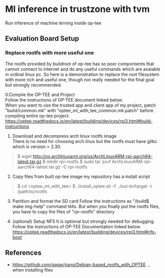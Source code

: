 # Ml inference in trustzone with tvm
Run inference of machine lerning inside op-tee

## Evaluation Board Setup

### Replace rootfs with more useful one
The rootfs provided by buildroot of op-tee has so poor compornents that cannot connect to internet and do any useful commands which are avaiable in ordinal linux pc. So here is a demonstration to replace the root filesystem with more rich and useful one, though not really needed for the final goal but strongly recommended.

0.Compile the OP-TEE and Project  
Follow the instructions of OP-TEE document linked below.  
When you want to use the trusted app and client app of my project, patch "build/common.mk" with "optee_ml_with_tee_common.mk.patch" before compiling entire op-tee project.
https://optee.readthedocs.io/en/latest/building/devices/rpi3.html#build-instructions

1. Download and decompress arch linux rootfs image  
There is no need for choosing arch linux but the rootfs must have glibc which is version > 2.30.
> $ wget  http://os.archlinuxarm.org/os/ArchLinuxARM-rpi-aarch64-latest.tar.gz
> $ mkdir rpi-rootfs
> $ sudo tar zxvf ArchLinuxARM-rpi-aarch64-latest.tar.gz -C rpi-rootfs

2. Copy files from built op-tee image
my repository has a install script
> $ cd <optee_ml_with_tee>
> $ ./install_optee.sh -f ../out-br/target -t /path/to/rootfs

3. Partition and format the SD card
Follow the instructions as "<op-tee>/build$ make img-help" command tells. But when you finally put the rootfs files, you have to copy the files of "rpi-rootfs" directory

4. (optional) Setup NFS
It is optional but strongly needed for debugging. Follow the instructions of OP-TEE Documentation linked below.
https://optee.readthedocs.io/en/latest/building/devices/rpi3.html#nfs-boot


## References


* https://github.com/gagachang/Debian-based_rootfs_with_OPTEE ... when installing files


